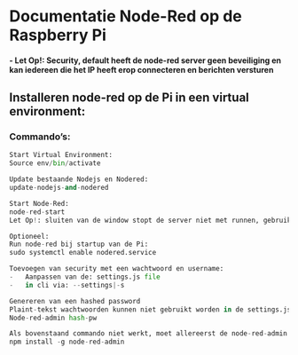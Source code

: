 # Documentatie Node-Red op de Raspberry Pi
#### -	Let Op!: Security, default heeft de node-red server geen beveiliging en kan iedereen die het IP heeft erop connecteren en berichten versturen

## Installeren node-red op de Pi in een virtual environment:


### Commando’s: 
```python
Start Virtual Environment:
Source env/bin/activate

Update bestaande Nodejs en Nodered:
update-nodejs-and-nodered

Start Node-Red:
node-red-start
Let Op!: sluiten van de window stopt de server niet met runnen, gebruik: node-red-stop om de server te stoppen

Optioneel:
Run node-red bij startup van de Pi:
sudo systemctl enable nodered.service

Toevoegen van security met een wachtwoord en username:
-	Aanpassen van de: settings.js file
-	in cli via: --settings|-s 

Genereren van een hashed password
Plaint-tekst wachtwoorden kunnen niet gebruikt worden in de settings.js file, daardoor moeten we het paswoord dus eerst hashen met het volgende commando:
Node-red-admin hash-pw

Als bovenstaand commando niet werkt, moet allereerst de node-red-admin library geinstalleerd worden, dit met volgend commando:
npm install -g node-red-admin

```
